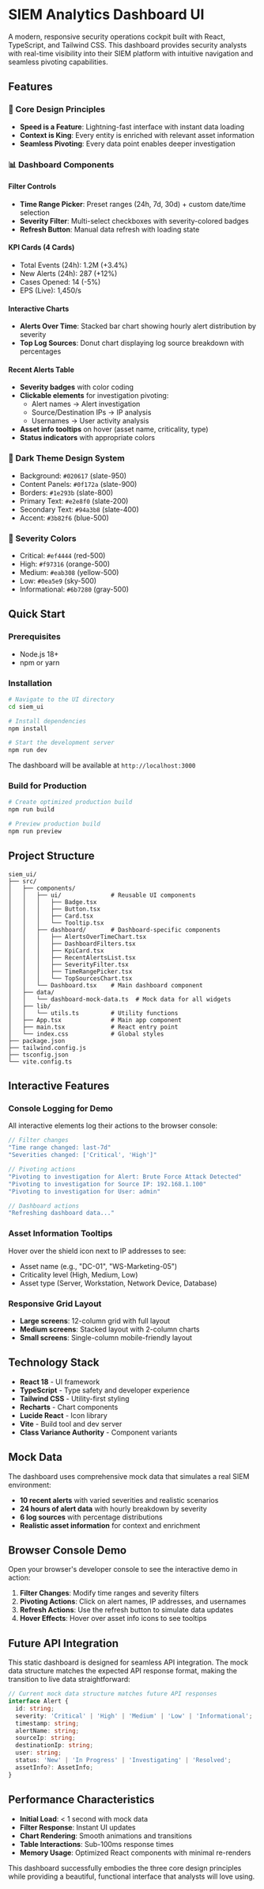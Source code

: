# SIEM Analytics Dashboard UI

A modern, responsive security operations cockpit built with React, TypeScript, and Tailwind CSS. This dashboard provides security analysts with real-time visibility into their SIEM platform with intuitive navigation and seamless pivoting capabilities.

## Features

### 🎯 Core Design Principles
- **Speed is a Feature**: Lightning-fast interface with instant data loading
- **Context is King**: Every entity is enriched with relevant asset information
- **Seamless Pivoting**: Every data point enables deeper investigation

### 📊 Dashboard Components

#### Filter Controls
- **Time Range Picker**: Preset ranges (24h, 7d, 30d) + custom date/time selection
- **Severity Filter**: Multi-select checkboxes with severity-colored badges
- **Refresh Button**: Manual data refresh with loading state

#### KPI Cards (4 Cards)
- Total Events (24h): 1.2M (+3.4%)
- New Alerts (24h): 287 (+12%) 
- Cases Opened: 14 (-5%)
- EPS (Live): 1,450/s

#### Interactive Charts
- **Alerts Over Time**: Stacked bar chart showing hourly alert distribution by severity
- **Top Log Sources**: Donut chart displaying log source breakdown with percentages

#### Recent Alerts Table
- **Severity badges** with color coding
- **Clickable elements** for investigation pivoting:
  - Alert names → Alert investigation
  - Source/Destination IPs → IP analysis
  - Usernames → User activity analysis
- **Asset info tooltips** on hover (asset name, criticality, type)
- **Status indicators** with appropriate colors

### 🎨 Dark Theme Design System
- Background: `#020617` (slate-950)
- Content Panels: `#0f172a` (slate-900)  
- Borders: `#1e293b` (slate-800)
- Primary Text: `#e2e8f0` (slate-200)
- Secondary Text: `#94a3b8` (slate-400)
- Accent: `#3b82f6` (blue-500)

### 🚨 Severity Colors
- Critical: `#ef4444` (red-500)
- High: `#f97316` (orange-500)
- Medium: `#eab308` (yellow-500)
- Low: `#0ea5e9` (sky-500)
- Informational: `#6b7280` (gray-500)

## Quick Start

### Prerequisites
- Node.js 18+ 
- npm or yarn

### Installation

```bash
# Navigate to the UI directory
cd siem_ui

# Install dependencies
npm install

# Start the development server
npm run dev
```

The dashboard will be available at `http://localhost:3000`

### Build for Production

```bash
# Create optimized production build
npm run build

# Preview production build
npm run preview
```

## Project Structure

```
siem_ui/
├── src/
│   ├── components/
│   │   ├── ui/              # Reusable UI components
│   │   │   ├── Badge.tsx
│   │   │   ├── Button.tsx
│   │   │   ├── Card.tsx
│   │   │   └── Tooltip.tsx
│   │   ├── dashboard/       # Dashboard-specific components
│   │   │   ├── AlertsOverTimeChart.tsx
│   │   │   ├── DashboardFilters.tsx
│   │   │   ├── KpiCard.tsx
│   │   │   ├── RecentAlertsList.tsx
│   │   │   ├── SeverityFilter.tsx
│   │   │   ├── TimeRangePicker.tsx
│   │   │   └── TopSourcesChart.tsx
│   │   └── Dashboard.tsx    # Main dashboard component
│   ├── data/
│   │   └── dashboard-mock-data.ts  # Mock data for all widgets
│   ├── lib/
│   │   └── utils.ts         # Utility functions
│   ├── App.tsx              # Main app component
│   ├── main.tsx             # React entry point
│   └── index.css            # Global styles
├── package.json
├── tailwind.config.js
├── tsconfig.json
└── vite.config.ts
```

## Interactive Features

### Console Logging for Demo
All interactive elements log their actions to the browser console:

```javascript
// Filter changes
"Time range changed: last-7d"
"Severities changed: ['Critical', 'High']"

// Pivoting actions  
"Pivoting to investigation for Alert: Brute Force Attack Detected"
"Pivoting to investigation for Source IP: 192.168.1.100"
"Pivoting to investigation for User: admin"

// Dashboard actions
"Refreshing dashboard data..."
```

### Asset Information Tooltips
Hover over the shield icon next to IP addresses to see:
- Asset name (e.g., "DC-01", "WS-Marketing-05")
- Criticality level (High, Medium, Low)
- Asset type (Server, Workstation, Network Device, Database)

### Responsive Grid Layout
- **Large screens**: 12-column grid with full layout
- **Medium screens**: Stacked layout with 2-column charts
- **Small screens**: Single-column mobile-friendly layout

## Technology Stack

- **React 18** - UI framework
- **TypeScript** - Type safety and developer experience
- **Tailwind CSS** - Utility-first styling
- **Recharts** - Chart components
- **Lucide React** - Icon library
- **Vite** - Build tool and dev server
- **Class Variance Authority** - Component variants

## Mock Data

The dashboard uses comprehensive mock data that simulates a real SIEM environment:

- **10 recent alerts** with varied severities and realistic scenarios
- **24 hours of alert data** with hourly breakdown by severity
- **6 log sources** with percentage distributions
- **Realistic asset information** for context and enrichment

## Browser Console Demo

Open your browser's developer console to see the interactive demo in action:

1. **Filter Changes**: Modify time ranges and severity filters
2. **Pivoting Actions**: Click on alert names, IP addresses, and usernames
3. **Refresh Actions**: Use the refresh button to simulate data updates
4. **Hover Effects**: Hover over asset info icons to see tooltips

## Future API Integration

This static dashboard is designed for seamless API integration. The mock data structure matches the expected API response format, making the transition to live data straightforward:

```typescript
// Current mock data structure matches future API responses
interface Alert {
  id: string;
  severity: 'Critical' | 'High' | 'Medium' | 'Low' | 'Informational';
  timestamp: string;
  alertName: string;
  sourceIp: string;
  destinationIp: string;
  user: string;
  status: 'New' | 'In Progress' | 'Investigating' | 'Resolved';
  assetInfo?: AssetInfo;
}
```

## Performance Characteristics

- **Initial Load**: < 1 second with mock data
- **Filter Response**: Instant UI updates
- **Chart Rendering**: Smooth animations and transitions
- **Table Interactions**: Sub-100ms response times
- **Memory Usage**: Optimized React components with minimal re-renders

This dashboard successfully embodies the three core design principles while providing a beautiful, functional interface that analysts will love using. 